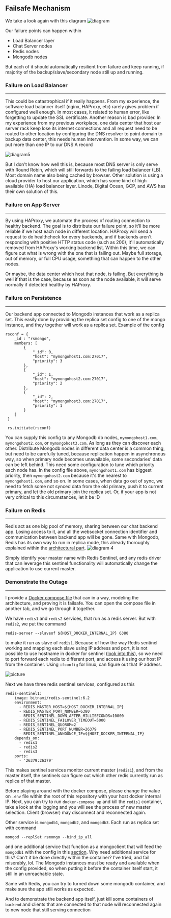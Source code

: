 ## Failsafe Mechanism

We take a look again with this diagram
![diagram](diagram-3.jpg)

Our failure points can happen within
- Load Balancer layer
- Chat Server nodes
- Redis nodes
- Mongodb nodes

But each of it should automatically resilient from failure and keep running, if majority of the backup/slave/secondary node still up and running.

### Failure on Load Balancer
---
This could be catastrophical if it really happens. From my experience, the software load balancer itself (nginx, HAProxy, etc) rarely gives problem if configured well enough. In most cases, it related to human error, like forgetting to update the SSL certificate. Another reason is bad provider. In my experience from my previous workplace, one data center that host our server rack keep lose its internet connections and all request need to be routed to other location by configuring the DNS resolver to point domain to backup data center, this needs human intervention. In some way, we can put more than one IP to our DNS A record

![diagram5](diagram-5.jpg)

But I don't know how well this is, because most DNS server is only serve with Round Robin, which will still forwards to the failing load balancer (LB). Most domain name also being cached by browser. Other solution is using a cloud provider to host our application, which has some kind of high available (HA) load balancer layer. Linode, Digital Ocean, GCP, and AWS has their own solution of this.

### Failure on App Server
---
By using HAProxy, we automate the process of routing connection to healthy backend. The goal is to distribute our failure point, so it'll be more reliable if we host each node in different location. HAProxy will send a request to do healthcheck for every backends, and if backends aren't responding with positive HTTP status code (such as 200), it'll automatically removed from HAProxy's working backend list. Within this time, we can figure out what is wrong with the one that is failing out. Maybe full storage, out of memory, or full CPU usage, something that can happen to the other nodes.

Or maybe, the data center which host that node, is failing. But everything is well if that is the case, because as soon as the node available, it will serve normally if detected healthy by HAProxy.

### Failure on Persistence
---
Our backend app connected to Mongodb instances that work as a replica set. This easily done by providing the replica set config to one of the mongo instance, and they together will work as a replica set. Example of the config
```
rsconf = {
    _id : "rsmongo",
    members: [
        {
            "_id": 0,
            "host": "mymongohost1.com:27017",
            "priority": 3
        },
        {
            "_id": 1,
            "host": "mymongohost2.com:27017",
            "priority": 2
        },
        {
            "_id": 2,
            "host": "mymongohost3.com:27017",
            "priority": 1
        }
    ]
 }

 rs.initiate(rsconf)
```
You can supply this config to any Mongodb db nodes, `mymongohost1.com`, `mymongohost2.com`, or `mymongohost3.com`. As long as they can discover each other. Distribute Mongodb nodes in different data center is a common thing, but need to be carefully tuned, because replication happen in asynchronous way, so when primary node becomes unavailable, some secondaries' data can be left behind. This need some configuration to tune which priority each node has. In the config file above, `mymongohost1.com` has biggest priority, then `mymongohost2.com` because it's the nearest to `mymongohost1.com`, and so on. In some cases, when data go out of sync, we need to fetch some not synced data from the old primary, push it to current primary, and let the old primary join the replica set. Or, if your app is not very critical to this circumstances, let it be :D

### Failure on Redis
---
Redis act as one big pool of memory, sharing between our chat backend app. Losing access to it, and all the websocket connection identifier and communication between backend app will be gone. Same with Mongodb, Redis has its own way to run in replica mode, this already thoroughly explained within the [architectural part](README.md).
![diagram 4](diagram-4.jpg)

Simply identify your master name with Redis Sentinel, and any redis driver that can leverage this sentinel functionality will automatically change the application to use current master.

### Demonstrate the Outage
---
I provide a [Docker compose file](../docker-compose.yml) that can in a way, modeling the architecture, and proving it is failsafe. You can open the compose file in another tab, and we go through it together.

We have `redis1` and `redis2` services, that run as a redis server. But with `redis2`, we put the command

```
redis-server --slaveof ${HOST_DOCKER_INTERNAL_IP} 6380
```
to make it run as slave of `redis1`. Because of how the way Redis sentinel working and mapping each slave using IP address and port, it is not possible to use hostname in docker for sentinel ([look into this](https://redis.io/topics/sentinel#sentinel-docker-nat-and-possible-issues)), so we need to port forward each redis to different port, and access it using our host IP from the container. Using `ifconfig` for linux, can figure out that IP address.

![picture](picture1.jpg)

Next we have three redis sentinel services, configured as this
```
redis-sentinel1:
    image: bitnami/redis-sentinel:6.2
    environment:
      - REDIS_MASTER_HOST=${HOST_DOCKER_INTERNAL_IP}
      - REDIS_MASTER_PORT_NUMBER=6380
      - REDIS_SENTINEL_DOWN_AFTER_MILLISECONDS=10000
      - REDIS_SENTINEL_FAILOVER_TIMEOUT=5000
      - REDIS_SENTINEL_QUORUM=2
      - REDIS_SENTINEL_PORT_NUMBER=26379
      - REDIS_SENTINEL_ANNOUNCE_IP=${HOST_DOCKER_INTERNAL_IP}
    depends_on:
      - redis1
      - redis2
      - redis3
    ports:
      - '26379:26379'
```
This makes sentinel services monitor current master (`redis1`), and from the master itself, the sentinels can figure out which other redis currently run as replica of that master. 

Before playing around with the docker compose, please change the value on `.env` file within the root of this repository with your host docker internal IP. Next, you can try to run `docker-compose up` and kill the `redis1` container, take a look at the logging and you will see the process of new master selection. Client (browser) may disconnect and reconnected again.

Other service is `mongodb1`, `mongodb2`, and `mongodb3`. Each run as replica set with command
```
mongod --replSet rsmongo --bind_ip_all
```
and one additional service that function as a mongoclient that will feed the `mongodb1` with the config in this [section](#failure-on-persistence). Why need additional service for this? Can't it be done directly within the container? I've tried, and fail miserably, lol. The Mongodb instances must be ready and available when the config provided, so when putting it before the container itself start, it still in an unreachable state.

Same with Redis, you can try to turned down some mongodb container, and make sure the app still works as expected.

And to demonstrate the backend app itself, just kill some containers of `backend` and clients that are connected to that node will reconnected again to new node that still serving connection